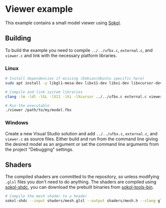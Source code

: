 # Viewer example

This example contains a small model viewer using [Sokol](https://github.com/floooh/sokol).

## Building

To build the example you need to compile `../../ufbx.c`, `external.c`, and `viewer.c` and link
with the necessary platform libraries.

### Linux

```bash
# Install dependencies if missing (Debian/Ubuntu specific here)
sudo apt install -y libgl1-mesa-dev libx11-dev libxi-dev libxcursor-dev

# Compile and link system libraries
clang -lm -ldl -lGL -lX11 -lXi -lXcursor ../../ufbx.c external.c viewer.c -o viewer

# Run the executable
./viewer /path/to/my/model.fbx
```

### Windows

Create a new Visual Studio solution and add `../../ufbx.c`, `external.c`, and `viewer.c` as source files.
Either build and run from the command line giving the desired model as an argument or
set the command line arguments from the project "Debugging" settings.

## Shaders

The compiled shaders are committed to the repository, so unless modifying `.glsl` files you don't need to do anything.
The shaders are compiled using [sokol-shdc](https://github.com/floooh/sokol-tools/blob/master/docs/sokol-shdc.md),
you can download the prebuilt binaries from [sokol-tools-bin](https://github.com/floooh/sokol-tools-bin).

```bash
# Compile the mesh shader to a header
sokol-shdc --input shaders/mesh.glsl --output shaders/mesh.h --slang glsl330:hlsl5:metal_macos -b
```

